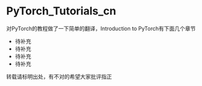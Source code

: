 # PyTorch_Tutorials_cn
对PyTorch的教程做了一下简单的翻译，Introduction to PyTorch有下面几个章节
*  待补充
*  待补充
*  待补充
*  待补充


转载请标明出处，有不对的希望大家批评指正
